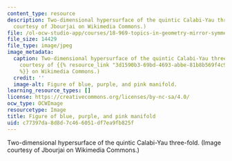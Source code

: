 ```yaml
---
content_type: resource
description: Two-dimensional hypersurface of the quintic Calabi-Yau three-fold. (Image
  courtesy of Jbourjai on Wikimedia Commons.)
file: /ol-ocw-studio-app/courses/18-969-topics-in-geometry-mirror-symmetry-spring-2009/c77397da8d8d7c466051df7ea9fb825f_18-969s09.jpg
file_size: 14429
file_type: image/jpeg
image_metadata:
  caption: Two-dimensional hypersurface of the quintic Calabi-Yau three-fold. (Image
    courtesy of {{% resource_link "3d1590b3-69bd-4693-abbe-81b8b569f4c9" "Jbourjai"
    %}} on Wikimedia Commons.)
  credit: ''
  image-alt: Figure of blue, purple, and pink manifold.
learning_resource_types: []
license: https://creativecommons.org/licenses/by-nc-sa/4.0/
ocw_type: OCWImage
resourcetype: Image
title: Figure of blue, purple, and pink manifold
uid: c77397da-8d8d-7c46-6051-df7ea9fb825f
---
```

Two-dimensional hypersurface of the quintic Calabi-Yau three-fold. (Image courtesy of Jbourjai on Wikimedia Commons.)